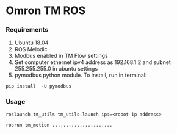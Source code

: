 # Omron TM ROS
### Requirements
1. Ubuntu 18.04
2. ROS Melodic
3. Modbus enabled in TM Flow settings 
4. Set computer ethernet ipv4 address as 192.168.1.2 and subnet 255.255.255.0 in ubuntu settings
5. pymodbus python module. To install, run in terminal:
```
pip install  -U pymodbus
```
### Usage
```
roslaunch tm_utils tm_utils.launch ip:=<robot ip address>
```
```
rosrun tm_motion ......................
```
